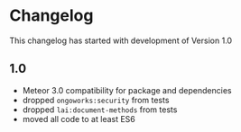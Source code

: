 # Changelog

This changelog has started with development of Version 1.0


## 1.0

- Meteor 3.0 compatibility for package and dependencies
- dropped `ongoworks:security` from tests
- dropped `lai:document-methods` from tests
- moved all code to at least ES6
